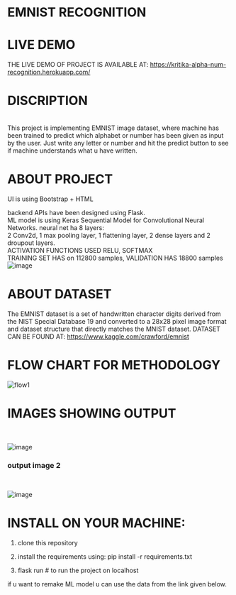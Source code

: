 # EMNIST RECOGNITION 

# LIVE DEMO
THE LIVE DEMO OF  PROJECT IS AVAILABLE AT: https://kritika-alpha-num-recognition.herokuapp.com/
<br>

# DISCRIPTION
<br>
This project is implementing EMNIST image dataset, where machine has been trained to predict which alphabet or number has been given as input by the user. Just write any letter or number and hit the predict button to see if machine understands what u have written.
<br>

# ABOUT PROJECT
UI is using Bootstrap + HTML<br>

backend APIs have been designed using Flask.
<br>
ML model is using Keras Sequential Model for Convolutional Neural Networks.
neural net ha 8 layers:
<br>
2 Conv2d, 1 max pooling layer, 1 flattening layer, 2 dense layers and 2 droupout layers.
<br>
ACTIVATION FUNCTIONS USED RELU, SOFTMAX
<br>
TRAINING SET HAS on 112800 samples, VALIDATION HAS 18800 samples
<BR>
  ![image](https://user-images.githubusercontent.com/43928250/133225293-938f5924-b78d-4712-8d88-a73c9e0127e1.png)

# ABOUT DATASET
The EMNIST dataset is a set of handwritten character digits derived from the NIST Special Database 19 and converted to a 28x28 pixel image format and dataset structure that directly matches the MNIST dataset.
DATASET CAN BE FOUND AT: https://www.kaggle.com/crawford/emnist 
  



# FLOW CHART FOR METHODOLOGY

![flow1](https://user-images.githubusercontent.com/43928250/133068951-024c6bd0-6dd3-47db-a2b9-be5bfee568d4.png)


# IMAGES SHOWING OUTPUT
<br>
  
![image](https://user-images.githubusercontent.com/43928250/133066384-93ed5b6d-1318-46c7-a7c8-1fd49bcb0d5b.png)

<h3>output image 2</h3>
<br>
  
![image](https://user-images.githubusercontent.com/43928250/133066568-078f469f-0c9d-429c-b819-db9e5998a0c9.png)


# INSTALL ON YOUR MACHINE:
1) clone this repository <br>

2) install the requirements using: pip install -r requirements.txt <br>

3) flask run # to run the project on localhost<br>

if u want to remake ML model u can use the data from the link given below.
<br>
  
